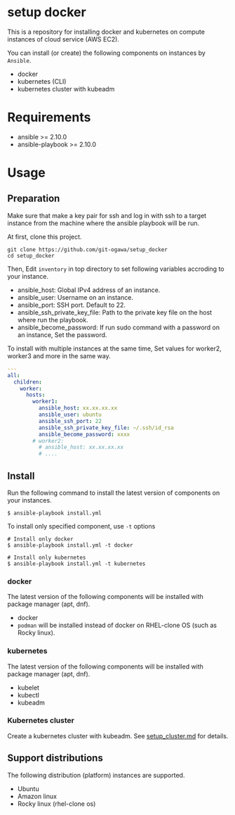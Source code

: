 # setup docker
This is a repository for installing docker and kubernetes on compute instances of cloud service (AWS EC2).

You can install (or create) the following components on instances by `Ansible`.

- docker
- kubernetes (CLI)
- kubernetes cluster with kubeadm

# Requirements
- ansible >= 2.10.0
- ansible-playbook >= 2.10.0

# Usage

## Preparation
Make sure that make a key pair for ssh and log in with ssh to a target instance from the machine where the ansible playbook will be run.


At first, clone this project.
```
git clone https://github.com/git-ogawa/setup_docker
cd setup_docker
```

Then, Edit `inventory` in top directory to set following variables accroding to your instance.

- ansible_host: Global IPv4 address of an instance.
- ansible_user: Username on an instance.
- ansible_port: SSH port. Default to 22.
- ansible_ssh_private_key_file: Path to the private key file on the host where run the playbook.
- ansible_become_password: If run sudo command with a password on an instance, Set the password.

To install with multiple instances at the same time, Set values for worker2, worker3 and more in the same way.

```yaml
---
all:
  children:
    worker:
      hosts:
        worker1:
          ansible_host: xx.xx.xx.xx
          ansible_user: ubuntu
          ansible_ssh_port: 22
          ansible_ssh_private_key_file: ~/.ssh/id_rsa
          ansible_become_password: xxxx
        # worker2:
          # ansible_host: xx.xx.xx.xx
          # ....
```


## Install
Run the following command to install the latest version of components on your instances.

```
$ ansible-playbook install.yml
```

To install only specified component, use `-t` options
```
# Install only docker
$ ansible-playbook install.yml -t docker

# Install only kubernetes
$ ansible-playbook install.yml -t kubernetes
```


### docker
The latest version of the following components will be installed with package manager (apt, dnf).

- docker
- `podman` will be installed instead of docker on RHEL-clone OS (such as Rocky linux).


### kubernetes
The latest version of the following components will be installed with package manager (apt, dnf).

- kubelet
- kubectl
- kubeadm


### Kubernetes cluster
Create a kubernetes cluster with kubeadm. See [setup_cluster.md](docs/setup_cluster.md) for details.



## Support distributions
The following distribution (platform) instances are supported.

- Ubuntu
- Amazon linux
- Rocky linux (rhel-clone os)
